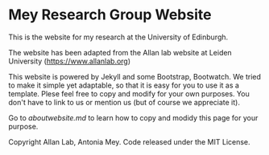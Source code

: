 # Mey Research Group Website

This is the website for my research at the University of Edinburgh.

The website has been adapted from the Allan lab website at Leiden University (https://www.allanlab.org)

This website is powered by Jekyll and some Bootstrap, Bootwatch. We tried to make it simple yet adaptable, so that it is easy for you to use it as a template. Plese feel free to copy and modify for your own purposes.  You don't have to link to us or mention us (but of course we appreciate it).

Go to *aboutwebsite.md*  to learn how to copy and modidy this page for your purpose. 


Copyright Allan Lab, Antonia Mey. Code released under the MIT License.

